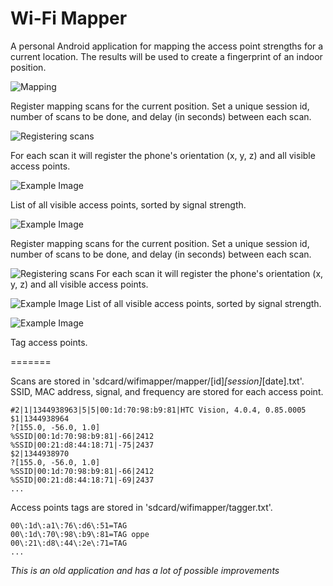 Wi-Fi Mapper
=================

A personal Android application for mapping the access point strengths for a current location. 
The results will be used to create a fingerprint of an indoor position.

![Mapping][1] 

Register mapping scans for the current position. Set a unique session id, number of scans to be done, and delay (in seconds) between each scan.

![Registering scans][4] 

For each scan it will register the phone's orientation (x, y, z) and all visible access points. 

![Example Image][2]

List of all visible access points, sorted by signal strength.

![Example Image][3]

Register mapping scans for the current position. Set a unique session id, number of scans to be done, and delay (in seconds) between each scan.

![Registering scans][4] 
For each scan it will register the phone's orientation (x, y, z) and all visible access points. 

![Example Image][2]
List of all visible access points, sorted by signal strength.

![Example Image][3]

Tag access points.

=======

Scans are stored in 'sdcard/wifimapper/mapper/[id]_[session]_[date].txt'. 
SSID, MAC address, signal, and frequency are stored for each access point.


	#2|1|1344938963|5|5|00:1d:70:98:b9:81|HTC Vision, 4.0.4, 0.85.0005
	$1|1344938964
	?[155.0, -56.0, 1.0]
	%SSID|00:1d:70:98:b9:81|-66|2412
	%SSID|00:21:d8:44:18:71|-75|2437
	$2|1344938970
	?[155.0, -56.0, 1.0]
	%SSID|00:1d:70:98:b9:81|-66|2412
	%SSID|00:21:d8:44:18:71|-69|2437
	...
	
Access points tags are stored in 'sdcard/wifimapper/tagger.txt'.
	
	00\:1d\:a1\:76\:d6\:51=TAG
	00\:1d\:70\:98\:b9\:81=TAG oppe
	00\:21\:d8\:44\:2e\:71=TAG
	...

	
*This is an old application and has a lot of possible improvements*

 [1]: https://lh3.googleusercontent.com/-wmAuCO7opOA/UbCKnqSYChI/AAAAAAAACSg/SOvvZhbdw3w/s400/Screenshot_2013-06-06-15-07-01.png
 [2]: https://lh5.googleusercontent.com/-EI6Bhu_DjiY/UbCKmG2swYI/AAAAAAAACSY/b58685-0gdA/s400/Screenshot_2013-06-06-15-07-33.png
 [3]: https://lh4.googleusercontent.com/-lXsKueC7SLk/UbCNoQM---I/AAAAAAAACUU/h2WsSnw2-M4/s400/Screenshot_2013-06-06-15-24-21.png
 [4]: https://lh6.googleusercontent.com/-pSWHuiYnvqA/UbCPBRZs4gI/AAAAAAAACUk/E06CkPpexZc/s400/Screenshot_2013-06-06-15-29-49.png
